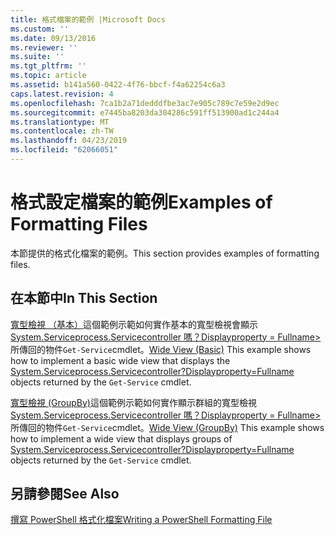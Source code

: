 ```yaml
---
title: 格式檔案的範例 |Microsoft Docs
ms.custom: ''
ms.date: 09/13/2016
ms.reviewer: ''
ms.suite: ''
ms.tgt_pltfrm: ''
ms.topic: article
ms.assetid: b141a560-0422-4f76-bbcf-f4a62254c6a3
caps.latest.revision: 4
ms.openlocfilehash: 7ca1b2a71dedddfbe3ac7e905c789c7e59e2d9ec
ms.sourcegitcommit: e7445ba8203da304286c591ff513900ad1c244a4
ms.translationtype: MT
ms.contentlocale: zh-TW
ms.lasthandoff: 04/23/2019
ms.locfileid: "62066051"
---
```

# <a name="examples-of-formatting-files"></a><span data-ttu-id="689be-102">格式設定檔案的範例</span><span class="sxs-lookup"><span data-stu-id="689be-102">Examples of Formatting Files</span></span>

<span data-ttu-id="689be-103">本節提供的格式化檔案的範例。</span><span class="sxs-lookup"><span data-stu-id="689be-103">This section provides examples of formatting files.</span></span>

## <a name="in-this-section"></a><span data-ttu-id="689be-104">在本節中</span><span class="sxs-lookup"><span data-stu-id="689be-104">In This Section</span></span>

<span data-ttu-id="689be-105">[寬型檢視 （基本）](./wide-view-basic.md)這個範例示範如何實作基本的寬型檢視會顯示[System.Serviceprocess.Servicecontroller 嗎？Displayproperty = Fullname>](/dotnet/api/System.ServiceProcess.ServiceController)所傳回的物件`Get-Service`cmdlet。</span><span class="sxs-lookup"><span data-stu-id="689be-105">[Wide View (Basic)](./wide-view-basic.md) This example shows how to implement a basic wide view that displays the [System.Serviceprocess.Servicecontroller?Displayproperty=Fullname](/dotnet/api/System.ServiceProcess.ServiceController) objects returned by the `Get-Service` cmdlet.</span></span>

<span data-ttu-id="689be-106">[寬型檢視 (GroupBy)](./wide-view-groupby.md)這個範例示範如何實作顯示群組的寬型檢視[System.Serviceprocess.Servicecontroller 嗎？Displayproperty = Fullname>](/dotnet/api/System.ServiceProcess.ServiceController)所傳回的物件`Get-Service`cmdlet。</span><span class="sxs-lookup"><span data-stu-id="689be-106">[Wide View (GroupBy)](./wide-view-groupby.md) This example shows how to implement a wide view that displays groups of [System.Serviceprocess.Servicecontroller?Displayproperty=Fullname](/dotnet/api/System.ServiceProcess.ServiceController) objects returned by the `Get-Service` cmdlet.</span></span>

## <a name="see-also"></a><span data-ttu-id="689be-107">另請參閱</span><span class="sxs-lookup"><span data-stu-id="689be-107">See Also</span></span>

[<span data-ttu-id="689be-108">撰寫 PowerShell 格式化檔案</span><span class="sxs-lookup"><span data-stu-id="689be-108">Writing a PowerShell Formatting File</span></span>](./writing-a-powershell-formatting-file.md)
